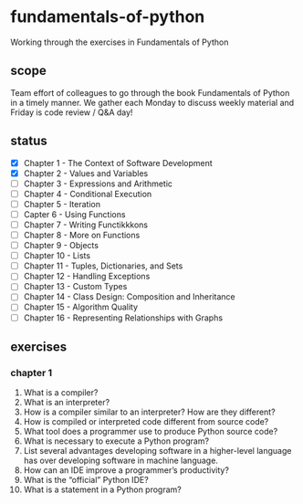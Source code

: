 # fundamentals-of-python
Working through the exercises in Fundamentals of Python

## scope
Team effort of colleagues to go through the book Fundamentals of Python in a timely manner.
We gather each Monday to discuss weekly material and Friday is code review / Q&A day!

## status
- [x] Chapter 1 - The Context of Software Development
- [x] Chapter 2 - Values and Variables
- [ ]  Chapter 3 - Expressions and Arithmetic
- [ ] Chapter 4 - Conditional Execution
- [ ] Chapter 5 - Iteration
- [ ] Capter 6 - Using Functions
- [ ] Chapter 7 - Writing Functikkkons
- [ ] Chapter 8 - More on Functions
- [ ] Chapter 9 - Objects
- [ ] Chapter 10 - Lists
- [ ] Chapter 11 - Tuples, Dictionaries, and Sets
- [ ] Chapter 12 - Handling Exceptions
- [ ] Chapter 13 - Custom Types
- [ ] Chapter 14 - Class Design: Composition and Inheritance
- [ ] Chapter 15 - Algorithm Quality
- [ ] Chapter 16 - Representing Relationships with Graphs

## exercises

### chapter 1

1. What is a compiler?
2. What is an interpreter?
3. How is a compiler similar to an interpreter? How are they different?
4. How is compiled or interpreted code different from source code?
5. What tool does a programmer use to produce Python source code?
6. What is necessary to execute a Python program?
7. List several advantages developing software in a higher-level language has over developing software
in machine language.
8. How can an IDE improve a programmer’s productivity?
9. What is the “official” Python IDE?
10. What is a statement in a Python program?

